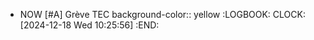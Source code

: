 - NOW [#A] Grève TEC
  background-color:: yellow
  :LOGBOOK:
  CLOCK: [2024-12-18 Wed 10:25:56]
  :END: